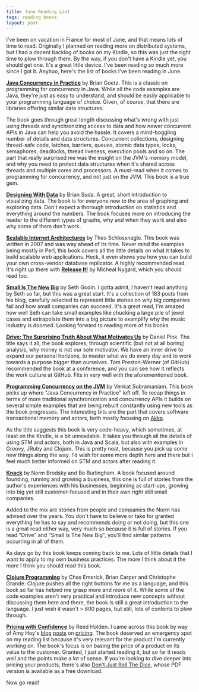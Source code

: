 ```yaml
---
title: June Reading List
tags: reading books
layout: post
---
```

I've been on vacation in France for most of June, and that means lots of time to
read. Originally I planned on reading more on distributed systems, but I had a
decent backlog of books on my Kindle, so this was just the right time to plow
through them. By the way, if you don't have a Kindle yet, you should get one.
It's a great little device. I've been reading so much more since I got it.
Anyhoo, here's the list of books I've been reading in June.

[**Java Concurrency in Practice**](http://amzn.to/MW3fhv) by Brian Goetz. This
is a classic on programming for concurrency in Java. While all the code examples
are Java, they're just as easy to understand, and should be easily applicable to
your programming language of choice. Given, of course, that there are libraries
offering similar data structures.

The book goes through great length discussing what's wrong with just using
threads and synchronizing access to data and how newer concurrent APIs in Java
can help you avoid the hassle. It covers a mind-boggling number of details and
data structures. Concurrent collections, designing thread-safe code, latches,
barriers, queues, atomic data types, locks, semaphores, deadlocks, thread
liveness, execution pools and so on. The part that really surprised me was the
insight on the JVM's memory model, and why you need to protect data structures
when it's shared across threads and multiple cores and processors.  A must-read
when it comes to programming for concurrency, and not just on the JVM. This book
is a true gem.

[**Designing With Data**](http://amzn.to/LN4qm3) by Brian Suda. A great, short
introduction to visualizing data. The book is for everyone new to the area of
graphing and exploring data. Don't expect a thorough introduction on statistics
and everything around the numbers. The book focuses more on introducing the
reader to the different types of graphs, why and when they work and also why
some of them don't work.

[**Scalable Internet Architectures**](http://amzn.to/KAog1y) by Theo
Schlossnagle. This book was written in 2007 and was way ahead of its time. Never
mind the examples being mostly in Perl, this book covers all the little details
on what it takes to build scalable web applications. Heck, it even shows you how
you can build your own cross-vendor database replicator. A highly recommended
read. It's right up there with [**Release It!**](http://amzn.to/MFlJVg) by
Micheal Nygard, which you should read too.

[**Small Is The New Big**](http://amzn.to/MW3Dge) by Seth Godin. I gotta admit,
I haven't read anything by Seth so far, but this was a great start. It's a
collection of 183 posts from his blog, carefully selected to represent little
stories on why big companies fail and how small companies can succeed. It's a
great read, I'm amazed how well Seth can take small examples like chucking a
large pile of jewel cases and extrapolate them into a big picture to examplify
why the music industry is doomed. Looking forward to reading more of his books.

[**Drive: The Surprising Truth About What Motivates Us**](http://amzn.to/KAoxBm)
by Daniel Pink. The title says it all, the book explores, through scientific
(but not at all boring) analysis, why money is not our sole motivator. We have
an inner drive to expand our personal horizons, to master what we do every day
and to work towards a purpose bigger than ourselves. Tom Preston-Werner (of
GitHub) recommended the book at a conference, and you can see how it reflects
the work culture at GitHub. Fits in very well with the aforementioned book.

[**Programming Concurrency on the JVM**](http://amzn.to/MW4E7M) by Venkat
Subramaniam. This book picks up where "Java Concurrency in Practice" left off. To
recap things in terms of more traditional synchronization and concurrency APIs
it builds on several simple examples that are being rebuilt constantly using new
tools as the book progresses. The interesting bits are the part that covers
software transactional memory and actors, both mostly focusing on
[Akka](http://akka.io).

As the title suggests this book is very code-heavy, which sometimes, at least on
the Kindle, is a bit unreadable. It takes you through all the details of using
STM and actors, both in Java and Scala, but also with examples in Groovy, JRuby
and Clojure. This is pretty neat, because you pick up some new things along the
way.  I'd wish for some more depth here and there but I feel much better
informed on STM and actors after reading it.

[**Knack**](http://amzn.to/MW4MnQ) by Norm Brodsky and Bo Burlingham. A book
focused around founding, running and growing a business, this one is full of
stories from the author's experiences with his businesses, beginning as
start-ups, growing into big yet still customer-focused and in their own right
still small companies.

Added to the mix are stories from people and companies the Norm has advised over
the years. You don't have to believe or take for granted everything he has to
say and recommends doing or not doing, but this one is a great read either way,
very much so because it is full of stories. If you read "Drive" and "Small Is
The New Big", you'll find similar patterns occurring in all of them.

As days go by this book keeps coming back to me. Lots of little details that I
want to apply to my own business practices. The more I think about it the more I
think you should read this book.

[**Clojure Programming**](http://amzn.to/LN5cj0) by Chas Emerick, Brian Carper
and Christophe Grande. Clojure pushes all the right buttons for me as a
language, and this book so far has helped me grasp more and more of it. While
some of the code examples aren't very practical and introduce new concepts
without discussing them here and there, the book is still a great introduction
to the language. I just wish it wasn't > 600 pages, but still, lots of contents
to plow through.

[**Pricing with Confidence**](http://amzn.to/QxutQq) by Reed Holden. I came
across this book by way of Amy Hoy's
[blog](http://unicornfree.com/2011/biz-book-friday-cost-plus-pricing-price-obsession/)
[posts](http://unicornfree.com/2011/will-low-prices-sell-more/) on
[pricing](http://unicornfree.com/2011/when-customers-bitch-about-your-price-biz-book-friday/).
The book deserved an emergency spot on my reading list because it's very
relevant for the product I'm currently working on. The book's focus is on basing
the price of a product on its value to the customer. Granted, I just started
reading it, but so far it reads well and the points make a lot of sense. If
you're looking to dive deeper into pricing your products, there's also [Don't
Just Roll The Dice](http://neildavidson.com/download/dont-just-roll-the-dice/),
whose PDF version is available as a free download.

Now go read!

